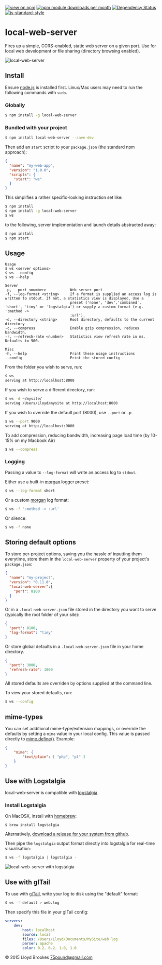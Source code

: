 [![view on npm](http://img.shields.io/npm/v/local-web-server.svg)](https://www.npmjs.org/package/local-web-server)
[![npm module downloads per month](http://img.shields.io/npm/dm/local-web-server.svg)](https://www.npmjs.org/package/local-web-server)
[![Dependency Status](https://david-dm.org/75lb/local-web-server.svg)](https://david-dm.org/75lb/local-web-server)
[![js-standard-style](https://img.shields.io/badge/code%20style-standard-brightgreen.svg)](https://github.com/feross/standard)

# local-web-server
Fires up a simple, CORS-enabled, static web server on a given port. Use for local web development or file sharing (directory browsing enabled).

![local-web-server](http://75lb.github.io/local-web-server/ws.gif)

## Install
Ensure [node.js](http://nodejs.org) is installed first. Linux/Mac users may need to run the following commands with `sudo`.

### Globally
```sh
$ npm install -g local-web-server
```

### Bundled with your project
```sh
$ npm install local-web-server --save-dev
```

Then add an `start` script to your `package.json` (the standard npm approach):
```json
{
  "name": "my-web-app",
  "version": "1.0.0",
  "scripts": {
    "start": "ws"
  }
}
```
This simplifies a rather specific-looking instruction set like:

```sh
$ npm install
$ npm install -g local-web-server
$ ws
```

to the following, server implementation and launch details abstracted away:
```sh
$ npm install
$ npm start
```

## Usage
```
Usage
$ ws <server options>
$ ws --config
$ ws --help

Server
-p, --port <number>           Web server port
-f, --log-format <string>     If a format is supplied an access log is written to stdout. If not, a statistics view is displayed. Use a
                              preset ('none', 'dev','combined', 'short', 'tiny' or 'logstalgia') or supply a custom format (e.g. ':method ->
                              :url').
-d, --directory <string>      Root directory, defaults to the current directory
-c, --compress                Enable gzip compression, reduces bandwidth.
-r, --refresh-rate <number>   Statistics view refresh rate in ms. Defaults to 500.

Misc
-h, --help                    Print these usage instructions
--config                      Print the stored config
```

From the folder you wish to serve, run:
```sh
$ ws
serving at http://localhost:8000
```

If you wish to serve a different directory, run:
```sh
$ ws -d ~/mysite/
serving /Users/Lloyd/mysite at http://localhost:8000
```

If you wish to override the default port (8000), use `--port` or `-p`:
```sh
$ ws --port 9000
serving at http://localhost:9000
```

To add compression, reducing bandwidth, increasing page load time (by 10-15% on my Macbook Air)
```sh
$ ws --compress
```

### Logging
Passing a value to `--log-format` will write an access log to `stdout`.

Either use a built-in [morgan](https://github.com/expressjs/morgan) logger preset:
```sh
$ ws --log-format short
```

Or a custom [morgan](https://github.com/expressjs/morgan) log format:
```sh
$ ws -f ':method -> :url'
```

Or silence:
```sh
$ ws -f none
```

## Storing default options
To store per-project options, saving you the hassle of inputting them everytime, store them in the `local-web-server` property of your project's `package.json`:
```json
{
  "name": "my-project",
  "version": "0.11.8",
  "local-web-server":{
    "port": 8100
  }
}
```

Or in a `.local-web-server.json` file stored in the directory you want to serve (typically the root folder of your site):
```json
{
  "port": 8100,
  "log-format": "tiny"
}
```

Or store global defaults in a `.local-web-server.json` file in your home directory.
```json
{
  "port": 3000,
  "refresh-rate": 1000
}
```

All stored defaults are overriden by options supplied at the command line.

To view your stored defaults, run:

```sh
$ ws --config
```

## mime-types
You can set additional mime-type/extension mappings, or override the defaults by setting a `mime` value in your local config. This value is passed directly to [mime.define()](https://github.com/broofa/node-mime#mimedefine). Example:

```json
{
    "mime": {
        "text/plain": [ "php", "pl" ]
    }
}
```

## Use with Logstalgia
local-web-server is compatible with [logstalgia](http://code.google.com/p/logstalgia/).

### Install Logstalgia
On MacOSX, install with [homebrew](http://brew.sh):
```sh
$ brew install logstalgia
```

Alternatively, [download a release for your system from github](https://github.com/acaudwell/Logstalgia/releases/latest).

Then pipe the `logstalgia` output format directly into logstalgia for real-time visualisation:
```sh
$ ws -f logstalgia | logstalgia -
```

![local-web-server with logstalgia](http://75lb.github.io/local-web-server/logstagia.gif)

## Use with glTail
To use with [glTail](http://www.fudgie.org), write your log to disk using the "default" format:
```sh
$ ws -f default > web.log
```

Then specify this file in your glTail config:

```yaml
servers:
    dev:
        host: localhost
        source: local
        files: /Users/Lloyd/Documents/MySite/web.log
        parser: apache
        color: 0.2, 0.2, 1.0, 1.0
```

&copy; 2015 Lloyd Brookes <75pound@gmail.com>
